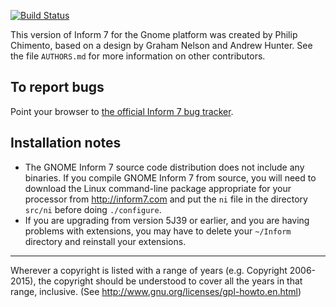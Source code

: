 [![Build Status](https://travis-ci.org/ptomato/gnome-inform7.png?branch=master)](https://travis-ci.org/ptomato/gnome-inform7)

This version of Inform 7 for the Gnome platform was created by Philip
Chimento, based on a design by Graham Nelson and Andrew Hunter.
See the file `AUTHORS.md` for more information on other
contributors.

## To report bugs ##

Point your browser to [the official Inform 7 bug
tracker](http://inform7.com/mantis).

## Installation notes ##

* The GNOME Inform 7 source code distribution does not include any
  binaries.
  If you compile GNOME Inform 7 from source, you will need to download
  the Linux command-line package appropriate for your processor from
  <http://inform7.com> and put the `ni` file in the directory `src/ni`
  before doing `./configure`.
* If you are upgrading from version 5J39 or earlier, and you are having
  problems with extensions, you may have to delete your `~/Inform`
  directory and reinstall your extensions.

---

Wherever a copyright is listed with a range of years (e.g. Copyright
2006-2015), the copyright should be understood to cover all the years in
that range, inclusive.
(See <http://www.gnu.org/licenses/gpl-howto.en.html>)

